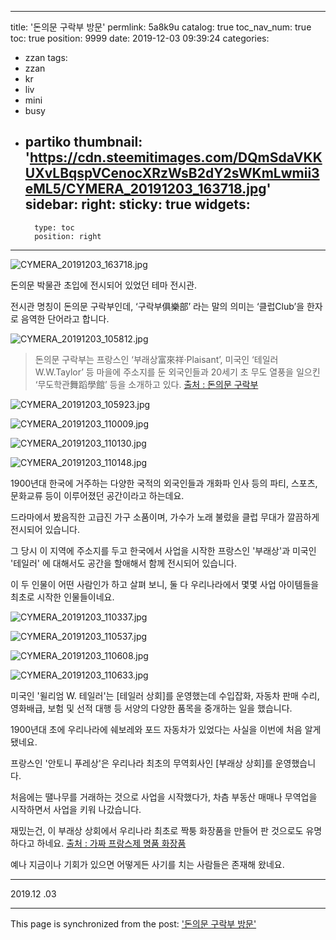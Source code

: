 
---
title: '돈의문 구락부 방문'
permlink: 5a8k9u
catalog: true
toc_nav_num: true
toc: true
position: 9999
date: 2019-12-03 09:39:24
categories:
- zzan
tags:
- zzan
- kr
- liv
- mini
- busy
- partiko
thumbnail: 'https://cdn.steemitimages.com/DQmSdaVKKUXvLBqspVCenocXRzWsB2dY2sWKmLwmii3eML5/CYMERA_20191203_163718.jpg'
sidebar:
    right:
        sticky: true
widgets:
    -
        type: toc
        position: right
---


![CYMERA_20191203_163718.jpg](https://cdn.steemitimages.com/DQmSdaVKKUXvLBqspVCenocXRzWsB2dY2sWKmLwmii3eML5/CYMERA_20191203_163718.jpg)

돈의문 박물관 초입에 전시되어 있었던 테마 전시관.

전시관 명칭이 돈의문 구락부인데,
‘구락부俱樂部’ 라는 말의 의미는 ‘클럽Club’을 한자로 음역한 단어라고 합니다.

![CYMERA_20191203_105812.jpg](https://cdn.steemitimages.com/DQmaaqiwFKri4ixGtRPdKjyFHyXwnU2QxGZ7NTSQUo3fLuH/CYMERA_20191203_105812.jpg)

> 돈의문 구락부는 프랑스인 ‘부래상富來祥·Plaisant’, 미국인 ‘테일러 W.W.Taylor’ 등 마을에 주소지를 둔 외국인들과 20세기 초 무도 열풍을 일으킨 ‘무도학관舞蹈學館’ 등을 소개하고 있다.
> [출처 : 돈의문 구락부](http://dmvillage.info/bbs/board.php?bo_table=exhibition&wr_id=10&sca=%EB%8F%88%EC%9D%98%EB%AC%B8%EA%B5%AC%EB%9D%BD%EB%B6%80)

![CYMERA_20191203_105923.jpg](https://cdn.steemitimages.com/DQmdNn1ckFWg82tFsBzRsqC38F1XCXgW39KNrnjACPSjnY7/CYMERA_20191203_105923.jpg)

![CYMERA_20191203_110009.jpg](https://cdn.steemitimages.com/DQmehfGq7NBFKbQZNqeMfdGEQyPxC4DZAwRB3sdXvTfRaiA/CYMERA_20191203_110009.jpg)

![CYMERA_20191203_110130.jpg](https://cdn.steemitimages.com/DQmdZV5t9EUEPfVW8BxReP2sxMBC6eBmeRvG5ikqrLuciHs/CYMERA_20191203_110130.jpg)

![CYMERA_20191203_110148.jpg](https://cdn.steemitimages.com/DQmezb4GLwSrxKpEXWw9NzeEZMjcqd9aWnhVQQRPBPD7ECN/CYMERA_20191203_110148.jpg)

1900년대 한국에 거주하는 다양한 국적의 외국인들과 개화파 인사 등의 파티, 스포츠, 문화교류 등이 이루어졌던 공간이라고 하는데요.

드라마에서 봤음직한 고급진 가구 소품이며, 가수가 노래 불렀을 클럽 무대가 깔끔하게 전시되어 있습니다.

그 당시 이 지역에 주소지를 두고 한국에서 사업을 시작한 프랑스인 '부래상'과 미국인 '테일러' 에 대해서도 공간을 할애해서 함께 전시되어 있습니다.

이 두 인물이 어떤 사람인가 하고 살펴 보니, 둘 다 우리나라에서 몇몇 사업 아이템들을 최초로 시작한 인물들이네요.

![CYMERA_20191203_110337.jpg](https://cdn.steemitimages.com/DQmV94xedQbvAe26goV2sd3uYTrAbiPd2BuaX3N2pGE6cdX/CYMERA_20191203_110337.jpg)

![CYMERA_20191203_110537.jpg](https://cdn.steemitimages.com/DQmUQsfknJT695rxsQ12Sv3ASKaan32UZ42XTVchyWE3p1Q/CYMERA_20191203_110537.jpg)

![CYMERA_20191203_110608.jpg](https://cdn.steemitimages.com/DQmYcH72LRY794xVixetJbn1zSXqWHonW1C6cdeNJ23jwJr/CYMERA_20191203_110608.jpg)

![CYMERA_20191203_110633.jpg](https://cdn.steemitimages.com/DQmV15nAXWovKyYatHP93MmBEMwNfBfaRfH2kVsR1AvBaPb/CYMERA_20191203_110633.jpg)

미국인 '윌리엄 W. 테일러'는 [테일러 상회]를 운영했는데 수입잡화, 자동차 판매 수리, 영화배급, 보험 및 선적 대행 등 서양의 다양한 품목을 중개하는 일을 했습니다.

1900년대 초에 우리나라에 쉐보레와 포드 자동차가 있었다는 사실을 이번에 처음 알게 됐네요.

프랑스인 '안토니 푸레상'은 우리나라 최초의 무역회사인 [부래상 상회]를 운영했습니다.

처음에는 땔나무를 거래하는 것으로 사업을 시작했다가, 차츰 부동산 매매나 무역업을 시작하면서 사업을 키워 나갔습니다.

재밌는건, 이 부래상 상회에서 우리나라 최초로 짝퉁 화장품을 만들어 판 것으로도 유명하다고 하네요.
[출처 : 가짜 프랑스제 명품 화장품](https://m.blog.naver.com/PostView.nhn?blogId=ltk20&logNo=130155655732&proxyReferer=https%3A%2F%2Fm.search.naver.com%2Fsearch.naver%3Fwhere%3Dm%26ie%3Dutf8%26query%3D%25EC%2595%2588%25ED%2586%25A0%25EB%258B%2588%2B%25ED%2591%25B8%25EB%25A0%2588%25EC%2583%2581%26sm%3Dmob_hty.idx)

예나 지금이나 기회가 있으면 어떻게든 사기를 치는 사람들은 존재해 왔네요.

---

2019.12 .03

- - -

This page is synchronized from the post: ['돈의문 구락부 방문'](https://steemit.com/@lucky2015/5a8k9u)
